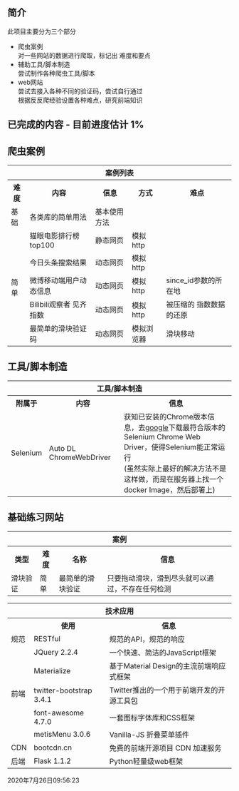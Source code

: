 ## 简介  
此项目主要分为三个部分  
* 爬虫案例  
对一些网站的数据进行爬取，标记出 难度和要点  
* 辅助工具/脚本制造  
尝试制作各种爬虫工具/脚本  
* web网站  
尝试去接入各种不同的验证码，尝试自行通过  
根据反反爬经验设置各种难点，研究前端知识  


## 已完成的内容 - 目前进度估计 1%

## 爬虫案例  
<table>
    <tr><th colspan="5">案例列表</th></tr>
    <tr>
        <th>难度</th>
        <th>内容</th>
        <th>信息</th>
        <th>方式</th>
        <th>难点</th>
    </tr>
    <tr>
        <td>基础</td>
        <td>各类库的简单用法</td>
        <td>基本使用方法</td>
        <td></td>
        <td></td>
    </tr>
    <tr>
        <td rowspan="5">简单</td>
        <td>猫眼电影排行榜top100</td>
        <td>静态网页</td>
        <td>模拟http</td>
        <td></td>
    </tr>
    <tr>
        <td>今日头条搜索结果</td>
        <td>动态网页</td>
        <td>模拟http</td>
        <td></td>
    </tr>
    <tr>
        <td>微博移动端用户动态信息</td>
        <td>动态网页</td>
        <td>模拟http</td>
        <td>since_id参数的所在地</td>
    </tr>
    <tr>
        <td>Bilibili观察者 见齐指数</td>
        <td>动态网页</td>
        <td>模拟http</td>
        <td>被压缩的 指数数据 的还原</td>
    </tr>
    <tr>
        <td>最简单的滑块验证码</td>
        <td>动态网页</td>
        <td>模拟浏览器</td>
        <td>滑块移动</td>
    </tr>
</table>

## 工具/脚本制造  
<table>
    <tr><th colspan="4">工具/脚本制造</th></tr>
    <tr>
        <th>附属于</th>
        <th>内容</th>
        <th>信息</th>
    </tr>
    <tr>
        <td>Selenium</td>
        <td>Auto DL ChromeWebDriver</td>
        <td>获知已安装的Chrome版本信息，去<a href="http://chromedriver.storage.googleapis.com/index.html">google</a>下载最符合版本的Selenium Chrome Web Driver，使得Selenium能正常运行<br>(虽然实际上最好的解决方法不是这样做，而是在服务器上找一个docker Image，然后部署上)</td>
    </tr>
</table>

## 基础练习网站  
<table>
    <th colspan="4">案例</th>
    <tr>
        <th>类型</th>
        <th>难度</th>
        <th>名称</th>
        <th>信息</th>
    </tr>
    <tr>
        <td>滑块验证</d>
        <td>简单</td>
        <td>最简单的滑块验证</td>
        <td>只要拖动滑块，滑到尽头就可以通过，不存在任何检测</td>
    </tr>
</table>

<table>
    <tr><th colspan="4">技术应用</th></tr>
    <tr>
        <th></th>
        <th>使用</th>
        <th>信息</th>
    </tr>
    <tr>
        <td>规范</td>
        <td>RESTful</td>
        <td>规范的API，规范的响应</td>
    </tr>
    <tr>
        <td rowspan="5">前端</td>
        <td>JQuery 2.2.4</td>
        <td>一个快速、简洁的JavaScript框架</td>
    </tr>
    <tr>
        <td>Materialize</td>
        <td>基于Material Design的主流前端响应式框架</td>
    </tr>
    <tr>
        <td>twitter-bootstrap 3.4.1</td>
        <td>Twitter推出的一个用于前端开发的开源工具包</td>
    </tr>
    <tr>
        <td>font-awesome 4.7.0</td>
        <td>一套图标字体库和CSS框架</td>
    </tr>
    <tr>
        <td>metisMenu 3.0.6</td>
        <td>Vanilla-JS 折叠菜单插件</td>
    </tr>
    <tr>
        <td>CDN</td>
        <td>bootcdn.cn</td>
        <td>免费的前端开源项目 CDN 加速服务</td>
    </tr>
    <tr>
        <td rowspan="4">后端</td>
        <td>Flask 1.1.2</td>
        <td>Python轻量级web框架</td>
    </tr>

</table>


2020年7月26日09:56:23